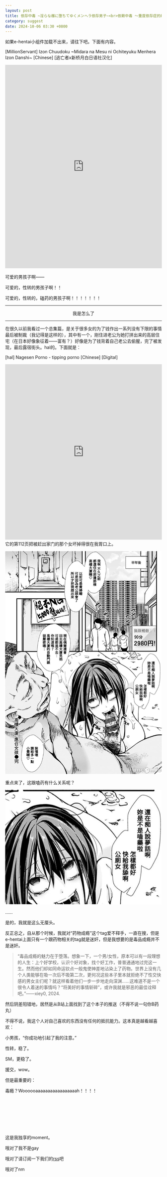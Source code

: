```yaml
---
layout: post
title: 依存中毒 ~淫らな雌に堕ちてゆくメンヘラ依存男子~<br>依赖中毒 ～重度依存症的雌堕男子～
category: suggest
date: 2024-10-06 03:30 +0800
---
```

如果e-hentai小组件加载不出来，请往下吧。下面有内容。

[MillionServant] Izon Chuudoku ~Midara na Mesu ni Ochiteyuku Menhera Izon Danshi~ [Chinese] [逃亡者x新桥月白日语社汉化]
<iframe id="iFrame1" src="http://axcwg.github.io/e-hentai_embed_js?gid=1920285&token=9aebac4106
" frameborder="0" style="width: 100%; height: 51rem;border: none; margin: 0; padding: 0;  zoom: 0.8">
</iframe>

可爱的男孩子啊——

可爱的，性转的男孩子啊！！

可爱的，性转的，磕药的男孩子啊！！！！！！！

---

<center>我是怎么了</center>

---

在很久以前我看过一个总集篇，是关于很多女的为了钱作出一系列没有下限的事情最后被制裁（我记得是这样的），其中有一个，刚住进老公为她打拼出来的高层住宅（在日本好像象征着——富有？）好像是为了钱背着自己老公去偷腥，完了被发现，最后露宿街头。hal的。下面就是：

[hal] Nagesen Porno - tipping porno [Chinese] [Digital]
<iframe id="iFrame1" src="http://axcwg.github.io/e-hentai_embed_js?gid=2494044&token=c9a832c841
" frameborder="0" style="width: 100%; height: 44rem;border: none; margin: 0; padding: 0;  zoom: 0.8">
</iframe>
它的第112页把被赶出家门的那个女坏掉得很在我胃口上。

![P112](assets/img/00112.jpg)

重点来了，这跟嗑药有什么关系呢？

![P112](assets/img/drug.png)

……

是的，我就是这么无厘头。

反正总之，自从那个时候，我就对“药物成瘾”这个tag爱不释手，一直在搜，但是e-hentai上面只有一个跟药物相关的tag就是迷奸，但是我想要的是毒品成瘾并不是迷奸。

> “毒品成瘾的魅力在于堕落。想象一下，一个男/女性，原本可以有一段理想的人生：上个好学校，认识个好对象，找个好工作，普普通通地过完这一生。然而他们却如同命运钦点一般鬼使神差地沾染上了药物。世界上没有几个人类能够在吸一次后不吸第二次，更何况这些本子里本就拒绝不了性交快感的男女主们呢？就这样看着他们一步一步地走向深渊……这难道不是一个很令人着迷的事情吗？“将美好的事情斩碎”，或许我就是邪恶的最佳诠释吧。”——xiey0, 2024.

然后阴差阳错地，居然是从B站上面找到了这个本子的推送（不得不说一句你B药丸）

不得不说，我这个人对自己喜欢的东西没有任何的抵抗能力。这本真是越看越喜欢：

小男孩，“你成功地引起了我的注意。”

性转，稳了。

SM，更稳了。

援交，wow。

但是最重要的：

毒瘾？Woooooaaaaaaaaaaaaaaaaah！！！！

<br><br><br><br><br><br>

这是我独享的moment。

哦对了我不是gay

哦对了请订阅一下我们的[rss](feed.xml)吧

哦对了nm